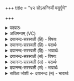 +++
title = "४२ सोऽअग्निर्यो वसुर्गृणे"

+++
<details><summary>पदपाठः</summary>

सः। अ॒ग्निः। यः। वसुः॑। गृ॒णे। सम्। यम्। आ॒यन्तीत्या॒ऽयन्ति॑। धे॒नवः॑। सम्। अर्व॑न्तः। र॒घु॒द्रुव॒ इति॑ रघु॒ऽद्रुवः॑। सम्। सु॒जा॒तास॒ इति॑ सुऽजा॒तासः॑। सू॒रयः॑। इष॑म्। स्तो॒तृभ्य॒ इति॑ स्तो॒तृभ्यः॑। आ। भ॒र॒। ४२।
</details>

<details><summary>अधिमन्त्रम् (VC)</summary>

- अग्निर्देवता
- परमेष्ठी ऋषिः
- आर्षी पङ्क्तिः
- पञ्चमः
</details>

<details><summary>दयानन्द-सरस्वती (हि) - विषयः</summary>

फिर वह कैसा हो, यह विषय अगले मन्त्र में कहा है ॥
</details>

<details><summary>दयानन्द-सरस्वती (हि) - पदार्थः</summary>

पदार्थान्वयभाषाः -  हे विद्यार्थी विद्वान् पुरुष ! जैसे मैं (यः) जो (वसुः) निवास का हेतु (अग्निः) अग्नि है, उस की (गृणे) अच्छे प्रकार स्तुति करता हूँ, (यम्) जिस को (धेनवः) वाणी (समायन्ति) अच्छे प्रकार प्राप्त होती हैं और (रघुद्रुवः) धीरज से चलनेवाले (अर्वन्तः) प्रशंसित ज्ञानी (सुजातासः) अच्छे प्रकार विद्याओं में प्रसिद्ध (सूरयः) विद्वान् लोग (स्तोतृभ्यः) स्तुति करने हारे विद्यार्थियों के लिये (इषम्) ज्ञान को (सम्) अच्छे प्रकार धारण करते हैं और जैसे (सः) वह पढ़ाने हारा ईश्वरादि पदार्थों के गुण-वर्णन करता है, वैसे तू भी इन पूर्वोक्तों को (समाभर) ज्ञान से धारण कर ॥४२ ॥
</details>

<details><summary>दयानन्द-सरस्वती (हि) - भावार्थः</summary>

भावार्थभाषाः -  अध्यापकों को चाहिये कि जैसे गौएँ अपने बछरों को तृप्त करती हैं, वैसे विद्यार्थियों को प्रसन्न करें और जैसे घोड़े शीघ्र चल के पहुँचाते हैं, वैसे विद्यार्थियों को सब विद्याओं के पार शीघ्र पहुँचावें ॥४२ ॥
</details>

<details><summary>दयानन्द-सरस्वती (सं) - विषयः</summary>

पुनः सः कीदृश इत्युपदिश्यते ॥
</details>

<details><summary>दयानन्द-सरस्वती (सं) - पदार्थः</summary>

पदार्थान्वयभाषाः -  हे विद्वन्। यथाऽहं यो वसुरग्निरस्ति तं गृणे यं धेनवः समायन्ति, रघुद्रुवोऽर्वन्तः सुजातासः सूरयः स्तोतृभ्य इषं समाभरन्ति, स स्तौति च तथा त्वमेतानि समाभर ॥४२ ॥
</details>

<details><summary>दयानन्द-सरस्वती (सं) - भावार्थः</summary>

भावार्थभाषाः -  अध्यापका यथा धेनवो वत्सान् प्रीणयन्ति तथा विद्यार्थिन आनन्दयेयुः। यथाऽश्वाः शीघ्रं गमयन्ति तथा सर्वविद्यापारगान् कुर्य्युः ॥४२ ॥
</details>

<details><summary>सविता जोशी ← दयानन्दः (म) - भावार्थः</summary>

भावार्थभाषाः -  जशा गाई आपल्या पाडसांना तृप्त करतात तसे अध्यापकांनी आपल्या विद्यार्थ्यांना तृप्त करावे. जसे घोडे गतिमान असून, योग्य ठिकाणी पोहोचवतात, तसे विद्यार्थ्यांना शीघ्रतेने सर्व विद्या शिकवून पारंगत करावे.
</details>